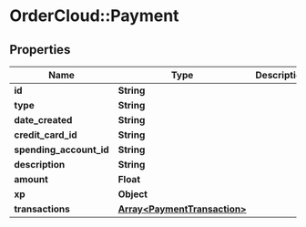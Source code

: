 # OrderCloud::Payment

## Properties
Name | Type | Description | Notes
------------ | ------------- | ------------- | -------------
**id** | **String** |  | [optional] 
**type** | **String** |  | [optional] 
**date_created** | **String** |  | [optional] 
**credit_card_id** | **String** |  | [optional] 
**spending_account_id** | **String** |  | [optional] 
**description** | **String** |  | [optional] 
**amount** | **Float** |  | [optional] 
**xp** | **Object** |  | [optional] 
**transactions** | [**Array&lt;PaymentTransaction&gt;**](PaymentTransaction.md) |  | [optional] 


